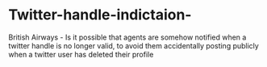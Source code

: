 # Twitter-handle-indictaion-
British Airways - Is it possible that agents are somehow notified when a twitter handle is no longer valid, to avoid them accidentally posting publicly when a twitter user has deleted their profile
